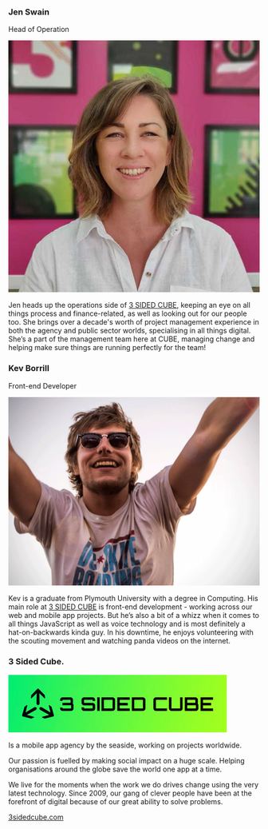### Jen Swain

Head of Operation

![Jen Swain](jen.jpg)

Jen heads up the operations side of [3 SIDED CUBE](https://3sidedcube.com/), keeping an eye on all things process and finance-related, as well as looking out for our people too. She brings over a decade's worth of project management experience in both the agency and public sector worlds, specialising in all things digital. She’s a part of the management team here at CUBE, managing change and helping make sure things are running perfectly for the team!




### Kev Borrill

Front-end Developer

![Kev Borrill](kev.png)

Kev is a graduate from Plymouth University with a degree in Computing. His main role at [3 SIDED CUBE](https://3sidedcube.com/)  is front-end development - working across our web and mobile app projects. But he’s also a bit of a whizz when it comes to all things JavaScript as well as voice technology and is most definitely a hat-on-backwards kinda guy. In his downtime, he enjoys volunteering with the scouting movement and watching panda videos on the internet.



### 3 Sided Cube.

![3 sided logo](3sidelogo.jpg)

Is a mobile app agency by the seaside, working on projects worldwide.

Our passion is fuelled by making social impact on a huge scale. Helping organisations around the globe save the world one app at a time.

We live for the moments when the work we do drives change using the very latest technology. Since 2009, our gang of clever people have been at the forefront of digital because of our great ability to solve problems.

[3sidedcube.com](https://3sidedcube.com/)
